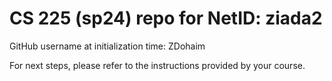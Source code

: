 # CS 225 (sp24) repo for NetID: ziada2

GitHub username at initialization time: ZDohaim

For next steps, please refer to the instructions provided by your course.
